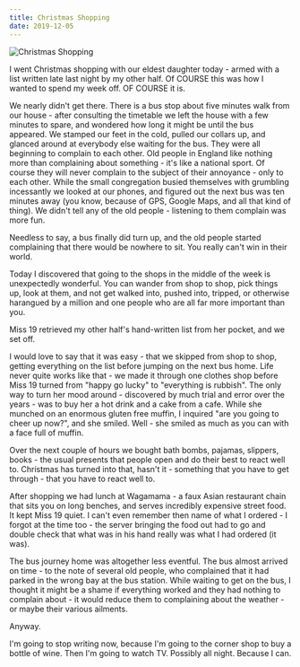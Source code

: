 ```yaml
---
title: Christmas Shopping
date: 2019-12-05
---
```


![Christmas Shopping](https://source.unsplash.com/X6cChncECA8/1600x900)

I went Christmas shopping with our eldest daughter today - armed with a list written late last night by my other half. Of COURSE this was how I wanted to spend my week off. OF COURSE it is.

We nearly didn't get there. There is a bus stop about five minutes walk from our house - after consulting the timetable we left the house with a few minutes to spare, and wondered how long it might be until the bus appeared. We stamped our feet in the cold, pulled our collars up, and glanced around at everybody else waiting for the bus. They were all beginning to complain to each other. Old people in England like nothing more than complaining about something - it's like a national sport. Of course they will never complain to the subject of their annoyance - only to each other. While the small congregation busied themselves with grumbling incessantly we looked at our phones, and figured out the next bus was ten minutes away (you know, because of GPS, Google Maps, and all that kind of thing). We didn't tell any of the old people - listening to them complain was more fun.

Needless to say, a bus finally did turn up, and the old people started complaining that there would be nowhere to sit. You really can't win in their world.

Today I discovered that going to the shops in the middle of the week is unexpectedly wonderful. You can wander from shop to shop, pick things up, look at them, and not get walked into, pushed into, tripped, or otherwise harangued by a million and one people who are all far more important than you.

Miss 19 retrieved my other half's hand-written list from her pocket, and we set off.

I would love to say that it was easy - that we skipped from shop to shop, getting everything on the list before jumping on the next bus home. Life never quite works like that - we made it through one clothes shop before Miss 19 turned from "happy go lucky" to "everything is rubbish". The only way to turn her mood around - discovered by much trial and error over the years - was to buy her a hot drink and a cake from a cafe. While she munched on an enormous gluten free muffin, I inquired "are you going to cheer up now?", and she smiled. Well - she smiled as much as you can with a face full of muffin.

Over the next couple of hours we bought bath bombs, pajamas, slippers, books - the usual presents that people open and do their best to react well to. Christmas has turned into that, hasn't it - something that you have to get through - that you have to react well to.

After shopping we had lunch at Wagamama - a faux Asian restaurant chain that sits you on long benches, and serves incredibly expensive street food. It kept Miss 19 quiet. I can't even remember then name of what I ordered - I forgot at the time too - the server bringing the food out had to go and double check that what was in his hand really was what I had ordered (it was).

The bus journey home was altogether less eventful. The bus almost arrived on time - to the note of several old people, who complained that it had parked in the wrong bay at the bus station. While waiting to get on the bus, I thought it might be a shame if everything worked and they had nothing to complain about - it would reduce them to complaining about the weather - or maybe their various ailments.

Anyway.

I'm going to stop writing now, because I'm going to the corner shop to buy a bottle of wine. Then I'm going to watch TV. Possibly all night. Because I can.